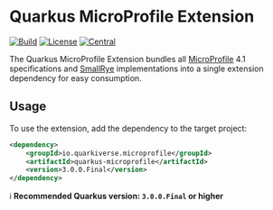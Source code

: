 # Quarkus MicroProfile Extension

[![Build](https://github.com/quarkiverse/quarkus-microprofile/workflows/Build/badge.svg?branch=main)](https://github.com/quarkiverse/quarkus-microprofile/actions?query=workflow%3ABuild+branch%3Amain)
[![License](https://img.shields.io/github/license/quarkiverse/quarkiverse-jberet.svg)](http://www.apache.org/licenses/LICENSE-2.0)
[![Central](https://img.shields.io/maven-central/v/io.quarkiverse.microprofile/quarkus-microprofile-parent?color=green)](https://search.maven.org/search?q=a:quarkus-microprofile-parent)

The Quarkus MicroProfile Extension bundles all [MicroProfile](https://microprofile.io) 4.1 specifications and 
[SmallRye](https://smallrye.io) implementations into a single extension dependency for easy consumption.

## Usage

To use the extension, add the dependency to the target project:

```xml
<dependency>
    <groupId>io.quarkiverse.microprofile</groupId>
    <artifactId>quarkus-microprofile</artifactId>
    <version>3.0.0.Final</version>
</dependency>
```

:information_source: **Recommended Quarkus version: `3.0.0.Final` or higher**
